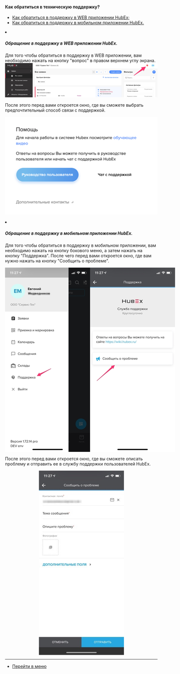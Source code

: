 #### Как обратиться в техническую поддержку?
<html>
<meta charset="utf-8">
<title>Быстрый переход внутри документа</title>
<ul>
     <li><a href="#csweb">Как обратиться в поддержку в WEB приложении HubEx;</a></li>
     <li><a href="#csma">Как обратиться в поддержку в мобильном приложении HubEx.</a></li>
</ul>
</html>

<p><li><h5 id="csweb">Обращение в поддержку в WEB приложении HubEx.</h5></li></p>
Для того чтобы обратиться в поддержку в WEB приложении, вам необходимо нажать на кнопку "вопрос" в правом верхнем углу экрана.

<img src="/attachments/images/FAQ/USER/HowToContactSupport/htcs1.jpg"/>

После этого перед вами откроется окно, где вы сможете выбрать предпочтительный способ связи с поддержкой.

<img src="/attachments/images/FAQ/USER/HowToContactSupport/htcs2.png"/>

<p><li><h5 id="csma">Обращение в поддержку в мобильном приложении HubEx.</h5></li></p>

Для того чтобы обратиться в поддержку в мобильном приложении, вам необходимо нажать на кнопку бокового меню, а затем нажать на кнопку "Поддержка". После чего перед вами откроется окно, где вам нужно нажать на кнопку "Сообщить о проблеме".

<div style="display: flex;">
  <img  style="margin: 0 auto; display: block; max-width: 100%;" src="/attachments/images/FAQ/USER/HowToContactSupport/htcs3.jpg" /><img style="margin: 0 auto; display: block; max-width: 100%;" src="/attachments/images/FAQ/USER/HowToContactSupport/htcs4.jpg" />
</div>

После этого перед вами откроется окно, где вы сможете описать проблему и отправить ее в службу поддержки пользователей HubEx.

<div>
  <img  style="margin: 0 auto; display: block; max-width: 100%;" src="/attachments/images/FAQ/USER/HowToContactSupport/htcs5.jpg" />
</div>


___
- [Перейти в меню](http://wiki.hubex.ru)
